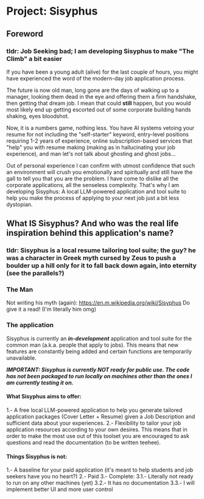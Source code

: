 # Project: Sisyphus

## Foreword

### tldr: Job Seeking bad; I am developing Sisyphus to make "The Climb" a bit easier

If you have been a young adult (alive) for the last couple of hours, you might have experienced the word of the modern-day job application process.

The future is now old man, long gone are the days of walking up to a manager, looking them dead in the eye and offering them a firm handshake, then getting that dream job. I mean that could **still** happen, but you would most likely end up getting escorted out of some corporate building hands shaking, eyes bloodshot.

Now, it is a numbers game, nothing less. You have AI systems vetoing your resume for not including the "self-starter" keyword, entry-level positions requiring 1-2 years of experience, online subscription-based services that "help" you with resume making (making as in hallucinating your job experience), and man let's not talk about ghosting and ghost jobs...

Out of personal experience I can confirm with utmost confidence that such an environment will crush you emotionally and spiritually and still have the gall to tell you that you are the problem. I have come to dislike all the corporate applications, all the senseless complexity. That's why I am developing Sisyphus: A local LLM-powered application and tool suite to help you make the process of applying to your next job just a bit less dystopian.

## What **IS** Sisyphus? And who was the real life inspiration behind this application's name?

### tldr: Sisyphus is a local resume tailoring tool suite; the guy? he was a character in Greek myth cursed by Zeus to push a boulder up a hill only for it to fall back down again, into eternity (see the parallels?)

### The Man
Not writing his myth (again): https://en.m.wikipedia.org/wiki/Sisyphus
Do give it a read! (I'm literally him omg)

### The application
Sisyphus is currently an ***in-development*** application and tool suite for the common man (a.k.a. people that apply to jobs). This means that new features are constantly being added and certain functions are temporarily unavailable.

***IMPORTANT: Sisyphus is currently NOT ready for public use. The code has not been packaged to run locally on machines other than the ones I am currently testing it on.***

#### What Sisyphus aims to offer: 

1.- A free local LLM-powered application to help you generate tailored application packages (Cover Letter + Resume) given a Job Description and sufficient data about your experiences.
2.- Flexibility to tailor your job application resources according to your own desires. This means that in order to make the most use out of this toolset you are encouraged to ask questions and read the documentation (to be written teehee).

#### Things Sisyphus is not:

1.- A baseline for your paid application (it's meant to help students and job seekers have you no heart?)
2.- Paid
3.- Complete:
    3.1.- Literally not ready to run on any other machines (yet)
    3.2.- It has no documentation 
    3.3.- I will implement better UI and more user control









